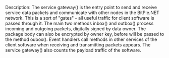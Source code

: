 
Description:
The service gateway() is the entry point to send and receive service data packets and communicate with other nodes in the BitPie.NET network. This is a sort of "gates" - all useful traffic for client software is passed through it.
The main two methods inbox() and outbox() process incoming and outgoing packets, digitally signed by data owner. The package body can also be encrypted by owner key, before will be passed to the method oubox(). Event handlers call methods in other services of the client software when receiving and transmitting packets appears.
The service gateway() also counts the payload traffic of the software.
